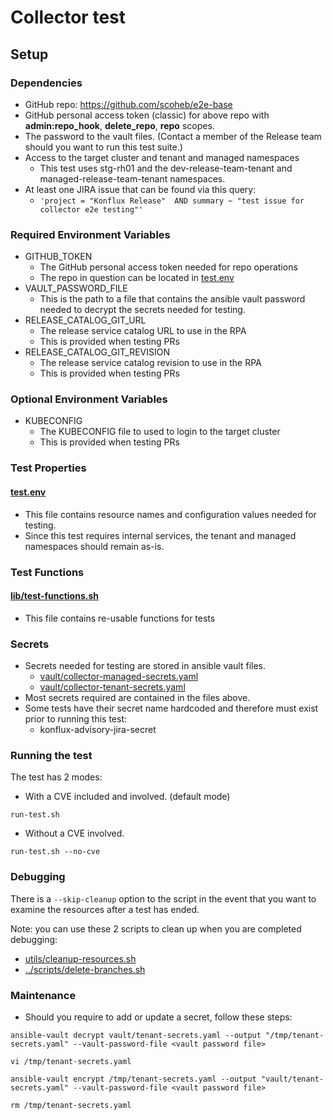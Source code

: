 # Collector test
## Setup
### Dependencies
* GitHub repo: https://github.com/scoheb/e2e-base
* GitHub personal access token (classic) for above repo with **admin:repo_hook**, **delete_repo**, **repo** scopes.
* The password to the vault files. (Contact a member of the Release team should you want to run this
  test suite.)
* Access to the target cluster and tenant and managed namespaces
  * This test uses stg-rh01 and the dev-release-team-tenant and managed-release-team-tenant namespaces.
* At least one JIRA issue that can be found via this query:
  * `'project = "Konflux Release"  AND summary ~ "test issue for collector e2e testing"'`
### Required Environment Variables
- GITHUB_TOKEN
  - The GitHub personal access token needed for repo operations
  - The repo in question can be located in [test.env](test.env)
- VAULT_PASSWORD_FILE
  - This is the path to a file that contains the ansible vault
    password needed to decrypt the secrets needed for testing.
- RELEASE_CATALOG_GIT_URL
  - The release service catalog URL to use in the RPA
  - This is provided when testing PRs
- RELEASE_CATALOG_GIT_REVISION
  - The release service catalog revision to use in the RPA
  - This is provided when testing PRs
### Optional Environment Variables
- KUBECONFIG
  - The KUBECONFIG file to used to login to the target cluster
  - This is provided when testing PRs 
### Test Properties
#### [test.env](test.env)
- This file contains resource names and configuration values needed for testing.
- Since this test requires internal services, the tenant and managed namespaces
  should remain as-is.
### Test Functions
#### [lib/test-functions.sh](../lib/test-functions.sh)
- This file contains re-usable functions for tests
### Secrets
- Secrets needed for testing are stored in ansible vault files.
  - [vault/collector-managed-secrets.yaml](vault/collector-managed-secrets.yaml)
  - [vault/collector-tenant-secrets.yaml](vault/collector-tenant-secrets.yaml)
- Most secrets required are contained in the files above.
- Some tests have their secret name hardcoded and therefore must exist prior to running this test:
  - konflux-advisory-jira-secret
### Running the test

The test has 2 modes:
* With a CVE included and involved. (default mode)

```shell
run-test.sh
```
 
* Without a CVE involved.

```shell
run-test.sh --no-cve
```

### Debugging

There is a `--skip-cleanup` option to the script in the event that you want to examine the resources
after a test has ended.

Note: you can use these 2 scripts to clean up when you are completed debugging:
* [utils/cleanup-resources.sh](utils/cleanup-resources.sh)
* [../scripts/delete-branches.sh](../scripts/delete-branches.sh)

### Maintenance
- Should you require to add or update a secret, follow these steps:
```shell
ansible-vault decrypt vault/tenant-secrets.yaml --output "/tmp/tenant-secrets.yaml" --vault-password-file <vault password file>
```

```shell
vi /tmp/tenant-secrets.yaml
```

```shell
ansible-vault encrypt /tmp/tenant-secrets.yaml --output "vault/tenant-secrets.yaml" --vault-password-file <vault password file>
```

```shell
rm /tmp/tenant-secrets.yaml
```
